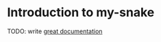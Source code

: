 # Introduction to my-snake

TODO: write [great documentation](http://jacobian.org/writing/what-to-write/)
